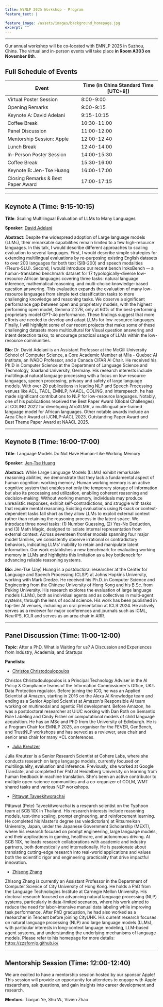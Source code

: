 ```yaml
---
title: WiNLP 2025 Workshop - Program
feature_text: |
  
feature_image: /assets/images/background_homepage.jpg
excerpt: ""
---
```


---

Our annual workshop will be co-located with EMNLP 2025 in Suzhou, China. The virtual and in-person events will take place **in Room A303 on November 8th**. 

## Full Schedule of Events

| Event                              | Time (in China Standard Time \[UTC+8\]) |
| ---------------------------------- | --------------------------------------- |
| Virtual Poster Session             | 8:00-9:00                               |
| Opening Remarks                    | 9:00-9:15                               |
| Keynote A: David Adelani           | 9:15-10:15                              |
| Coffee Break                       | 10:30-11:00                             |
| Panel Discussion                   | 11:00-12:00                             |
| Mentorship Session: Apple          | 12:00-12:40                             |
| Lunch Break                        | 12:40-14:00                             |
| In-Person Poster Session           | 14:00-15:30                             |
| Coffee Break                       | 15:30-16:00                             |
| Keynote B: Jen-Tse Huang           | 16:00-17:00                             |
| Closing Remarks & Best Paper Award | 17:00-17:15                             |

---

## Keynote A (Time: 9:15-10:15)

**Title**: Scaling Multilingual Evaluation of LLMs to Many Languages

**Speaker**: <a href="https://dadelani.github.io/">David Adelani</a>

**Abstract**: Despite the widespread adoption of Large language models (LLMs), their remarkable capabilities remain limited to a few high-resource languages. In this talk, I would describe different approaches to scaling evaluation to several languages. First, I would describe simple strategies for extending multilingual evaluations by re-purposing existing English datasets to over 200 languages for both text (SIB-200) and speech modalities (Fleurs-SLU). Second, I would introduce our recent bench IrokoBench -- a human-translated benchmark dataset for 17 typologically-diverse low-resource African languages covering three tasks: natural language inference, mathematical reasoning, and multi-choice knowledge-based question answering. This evaluation expands the evaluation of many low-resource languages from simple text classification tasks to more challenging knowledge and reasoning tasks. We observe a significant performance gap between open and proprietary models, with the highest performing open model, Gemma 2 27B, only at 60\% of the best-performing proprietary model GPT-4o performance. These findings suggest that more efforts are needed to develop and adapt LLMs for low-resource languages. Finally, I will highlight some of our recent projects that make some of these challenging datasets more multicultural for Visual question answering and intent detection tasks, to encourage practical usage of LLMs within the low-resource communities.

**Bio**: Dr. David Adelani is an Assistant Professor at the McGill University School of Computer Science, a Core Academic Member at Mila - Quebec AI Institute, an IVADO Professor, and a Canada CIFAR AI Chair. He received his Ph.D in Computer Science at the Department of Language Science and Technology, Saarland University, Germany. His research interests include multilingual natural language processing with a focus on low-resource languages, speech processing, privacy and safety of large language models. With over 20 publications in leading NLP and Speech Processing venues like ACL, TACL, EMNLP, NAACL, COLING, and Interspeech, he has made significant contributions to NLP for low-resource languages. Notably, one of his publications received the Best Paper Award (Global Challenges) at COLING 2022 for developing AfroXLMR, a multilingual pre-trained language model for African languages. Other notable awards include an Area Chair Award at IJCNLP-AACL 2023, Outstanding Paper Award and Best Theme Paper Award at NAACL 2025.

---

## Keynote B (Time: 16:00-17:00)

**Title**: Language Models Do Not Have Human-Like Working Memory

**Speaker**: <a href="https://penguinnnnn.github.io/">Jen-Tse Huang</a>

**Abstract**: While Large Language Models (LLMs) exhibit remarkable reasoning abilities, we demonstrate that they lack a fundamental aspect of human cognition: working memory. Human working memory is an active cognitive system that enables not only the temporary storage of information but also its processing and utilization, enabling coherent reasoning and decision-making. Without working memory, individuals may produce unrealistic responses, exhibit self-contradictions, and struggle with tasks that require mental reasoning. Existing evaluations using N-back or context-dependent tasks fall short as they allow LLMs to exploit external context rather than retaining the reasoning process in the latent space. We introduce three novel tasks: (1) Number Guessing, (2) Yes-No Deduction, and (3) Math Magic, designed to isolate internal representation from external context. Across seventeen frontier models spanning four major model families, we consistently observe irrational or contradictory behaviors, indicating LLMs' inability to retain and manipulate latent information. Our work establishes a new benchmark for evaluating working memory in LLMs and highlights this limitation as a key bottleneck for advancing reliable reasoning systems.

**Bio**: Jen-Tse (Jay) Huang is a postdoctoral researcher at the Center for Language and Speech Processing (CLSP) at Johns Hopkins University, working with Mark Dredze. He received his Ph.D. in Computer Science and Engineering from the Chinese University of Hong Kong and his B.Sc. from Peking University. His research explores the evaluation of large language models (LLMs), both as individual agents and as collectives in multi-agent systems, through the lens of social science. His work has been published in top-tier AI venues, including an oral presentation at ICLR 2024. He actively serves as a reviewer for major conferences and journals such as ICML, NeurIPS, ICLR and serves as an area chair in ARR.

---

## Panel Discussion (Time: 11:00-12:00)

**Topic**: After a PhD, What is Waiting for us? A Discussion and Experiences from Industry, Academia, and Startups

**Panelists**:

- <a href="https://christos-c.com/">Christos Christodoulopoulos</a>

Christos Christodoulopoulos is a Principal Technology Adviser in the AI Policy \& Compliance teams of the Information Commissioner's Office, UK’s Data Protection regulator. Before joining the ICO, he was an Applied Scientist at Amazon, starting in 2016 on the Alexa AI Knowledge team and ending as a Senior Applied Scientist at Amazon's Responsible AI team working on multimodal and agentic FM development. Before Amazon, he was a postdoctoral researcher at UIUC working with Dan Roth on Semantic Role Labeling and Cindy Fisher on computational models of child language acquisition. He has an MSc and PhD from the University of Edinburgh. He is a Program Chair for EMNLP 2025, an organiser for the FEVER, GenBench, and TrustNLP workshops and has served as a reviewer, area chair and senior area chair for many *CL conferences.

- <a href="https://juliakreutzer.github.io/">Julia Kreutzer</a>

Julia Kreutzer is a Senior Research Scientist at Cohere Labs, where she conducts research on large language models, currently focused on multilinguality, evaluation and inference. Previously, she worked at Google Translate, and completed her PhD at Heidelberg University on learning from human feedback in machine translation. She's been an active contributor to multiple open-science communities and a co-organizer of COLM, WMT shared tasks and various NLP workshops.

- <a href="https://petepittawat.dev/">Pittawat Taveekitworachai</a>

Pittawat (Pete) Taveekitworachai is a research scientist on the Typhoon team at SCB 10X in Thailand. His research interests include reasoning models, test-time scaling, prompt engineering, and reinforcement learning. He completed his Master’s degree (as valedictorian) at Ritsumeikan University, Japan, under the Japanese Government Scholarship (MEXT), where his research focused on prompt engineering, large language models, and their applications in gaming, healthcare, and autonomous driving. At SCB 10X, he leads research collaborations with academic and industry partners, both domestically and internationally. He is passionate about translating cutting-edge research into real-world applications and values both the scientific rigor and engineering practicality that drive impactful innovation.

- <a href="https://zzsfornlp.github.io/">Zhisong Zhang</a>

Zhisong Zhang is currently an Assistant Professor in the Department of Computer Science of City University of Hong Kong. He holds a PhD from the Language Technologies Institute at Carnegie Mellon University. His doctoral research focused on advancing natural language processing (NLP) systems, particularly in data-limited scenarios, where his work aimed to reduce the need for labor-intensive manual data labeling while improving task performance. After PhD graduation, he had also worked as a researcher in Tencent before joining CityUHK. His current research focuses on natural language processing (NLP) and large language models (LLMs), with particular interests in long-context language modeling, LLM-based agent systems, and understanding the underlying mechanisms of language models. Please refer to his homepage for more details: https://zzsfornlp.github.io/

---

## Mentorship Session (Time: 12:00-12:40)

We are excited to have a mentorship session hosted by our sponsor Apple! This session will provide an opportunity for attendees to engage with Apple researchers, ask questions, and gain insights into career development and research.

**Mentors**: Tianjun Ye, Shu W., Vivien Zhao
